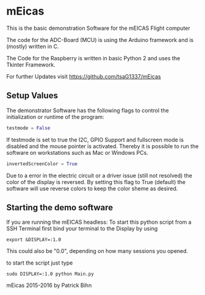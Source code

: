 # mEicas
This is the basic demonstration Software for the mEICAS Flight computer

The code for the ADC-Board (MCU) is using the Arduino framework and is (mostly) written in C.

The Code for the Raspberry is written in basic Python 2 and uses the Tkinter Framework.

For further Updates visit https://github.com/tsaG1337/mEicas




## Setup Values

The demonstrator Software has the following flags to control the initialization or runtime of the program:

```python
testmode = False
```
If testmode is set to true the I2C, GPIO Support and fullscreen mode is disabled and the mouse pointer is activated.
Thereby it is possible to run the software on workstations such as Mac or Windows PCs.

```python
invertedScreenColor = True
```
Due to a error in the electric circuit or a driver issue (still not resolved) the color of the display is reversed.
By setting this flag to True (default) the software will use reverse colors to keep the color sheme as desired.


## Starting the demo software

If you are running the mEICAS headless:
To start this python script from a SSH Terminal first bind your terminal to the Display by using

```
export &DISPLAY=:1.0
```

This could also be "0.0", depending on how many sessions you opened.

to start the script just type

```
sudo DISPLAY=:1.0 python Main.py
```
mEicas
2015-2016
by Patrick Bihn 

